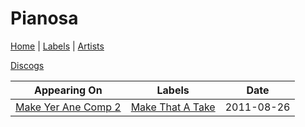 # Pianosa

[Home](../index.md) | [Labels](../labels.md) | [Artists](../artists.md)

[Discogs](https://www.discogs.com/artist/6430866-Pianosa)

| Appearing On | Labels | Date |
|---|---|---|
[Make Yer Ane Comp 2](../releases/various-make-yer-ane-comp-2.md) | [Make That A Take](../labels/make-that-a-take.md) | 2011-08-26 |